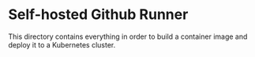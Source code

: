 # Self-hosted Github Runner

This directory contains everything in order to build a container image and deploy it to a Kubernetes cluster.